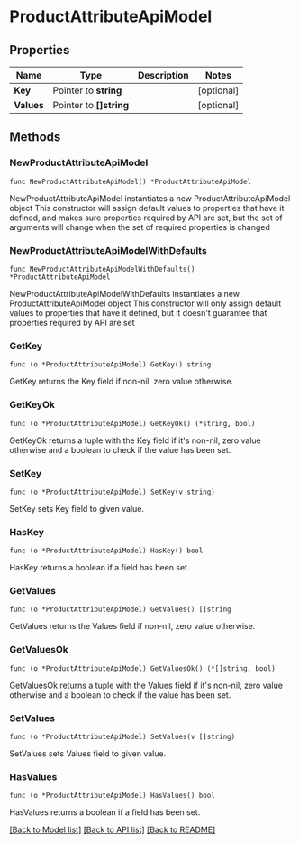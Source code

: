 # ProductAttributeApiModel

## Properties

Name | Type | Description | Notes
------------ | ------------- | ------------- | -------------
**Key** | Pointer to **string** |  | [optional] 
**Values** | Pointer to **[]string** |  | [optional] 

## Methods

### NewProductAttributeApiModel

`func NewProductAttributeApiModel() *ProductAttributeApiModel`

NewProductAttributeApiModel instantiates a new ProductAttributeApiModel object
This constructor will assign default values to properties that have it defined,
and makes sure properties required by API are set, but the set of arguments
will change when the set of required properties is changed

### NewProductAttributeApiModelWithDefaults

`func NewProductAttributeApiModelWithDefaults() *ProductAttributeApiModel`

NewProductAttributeApiModelWithDefaults instantiates a new ProductAttributeApiModel object
This constructor will only assign default values to properties that have it defined,
but it doesn't guarantee that properties required by API are set

### GetKey

`func (o *ProductAttributeApiModel) GetKey() string`

GetKey returns the Key field if non-nil, zero value otherwise.

### GetKeyOk

`func (o *ProductAttributeApiModel) GetKeyOk() (*string, bool)`

GetKeyOk returns a tuple with the Key field if it's non-nil, zero value otherwise
and a boolean to check if the value has been set.

### SetKey

`func (o *ProductAttributeApiModel) SetKey(v string)`

SetKey sets Key field to given value.

### HasKey

`func (o *ProductAttributeApiModel) HasKey() bool`

HasKey returns a boolean if a field has been set.

### GetValues

`func (o *ProductAttributeApiModel) GetValues() []string`

GetValues returns the Values field if non-nil, zero value otherwise.

### GetValuesOk

`func (o *ProductAttributeApiModel) GetValuesOk() (*[]string, bool)`

GetValuesOk returns a tuple with the Values field if it's non-nil, zero value otherwise
and a boolean to check if the value has been set.

### SetValues

`func (o *ProductAttributeApiModel) SetValues(v []string)`

SetValues sets Values field to given value.

### HasValues

`func (o *ProductAttributeApiModel) HasValues() bool`

HasValues returns a boolean if a field has been set.


[[Back to Model list]](../README.md#documentation-for-models) [[Back to API list]](../README.md#documentation-for-api-endpoints) [[Back to README]](../README.md)


